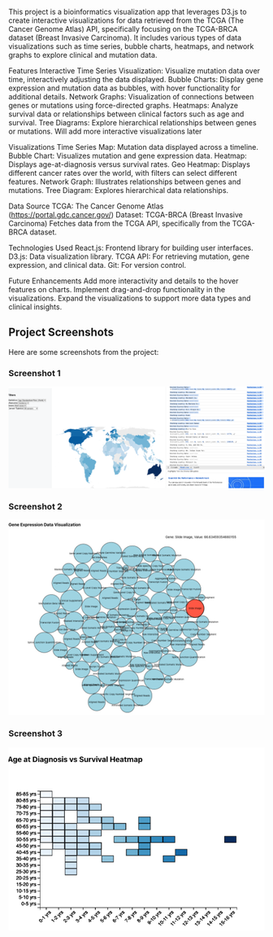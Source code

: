 This project is a bioinformatics visualization app that leverages D3.js to create interactive visualizations for data retrieved from the TCGA (The Cancer Genome Atlas) API, specifically focusing on the TCGA-BRCA dataset (Breast Invasive Carcinoma). It includes various types of data visualizations such as time series, bubble charts, heatmaps, and network graphs to explore clinical and mutation data.

Features
Interactive Time Series Visualization: Visualize mutation data over time, interactively adjusting the data displayed.
Bubble Charts: Display gene expression and mutation data as bubbles, with hover functionality for additional details.
Network Graphs: Visualization of connections between genes or mutations using force-directed graphs.
Heatmaps: Analyze survival data or relationships between clinical factors such as age and survival.
Tree Diagrams: Explore hierarchical relationships between genes or mutations.
Will add more interactive visualizations later

Visualizations
Time Series Map: Mutation data displayed across a timeline.
Bubble Chart: Visualizes mutation and gene expression data.
Heatmap: Displays age-at-diagnosis versus survival rates.
Geo Heatmap: Displays different cancer rates over the world, with filters can select different features.
Network Graph: Illustrates relationships between genes and mutations.
Tree Diagram: Explores hierarchical data relationships.

Data Source
TCGA: The Cancer Genome Atlas (https://portal.gdc.cancer.gov/)
Dataset: TCGA-BRCA (Breast Invasive Carcinoma)
Fetches data from the TCGA API, specifically from the TCGA-BRCA dataset.


Technologies Used
React.js: Frontend library for building user interfaces.
D3.js: Data visualization library.
TCGA API: For retrieving mutation, gene expression, and clinical data.
Git: For version control.

Future Enhancements
Add more interactivity and details to the hover features on charts.
Implement drag-and-drop functionality in the visualizations.
Expand the visualizations to support more data types and clinical insights.


## Project Screenshots

Here are some screenshots from the project:

### Screenshot 1
![Screenshot 1](./demo/4.png)

### Screenshot 2
![Screenshot 2](./demo/2.png)

### Screenshot 3
![Screenshot 3](./demo/3.png)

